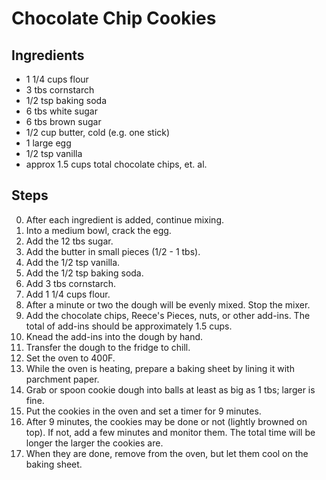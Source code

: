 # Chocolate Chip Cookies

## Ingredients

* 1 1/4 cups flour
* 3 tbs cornstarch
* 1/2 tsp baking soda
* 6 tbs white sugar
* 6 tbs brown sugar
* 1/2 cup butter, cold (e.g. one stick)
* 1 large egg
* 1/2 tsp vanilla
* approx 1.5 cups total chocolate chips, et. al.

## Steps

0. After each ingredient is added, continue mixing.
1. Into a medium bowl, crack the egg.
2. Add the 12 tbs sugar.
3. Add the butter in small pieces (1/2 - 1 tbs).
4. Add the 1/2 tsp vanilla.
5. Add the 1/2 tsp baking soda.
6. Add 3 tbs cornstarch.
7. Add 1 1/4 cups flour.
8. After a minute or two the dough will be evenly mixed. Stop the mixer.
9. Add the chocolate chips, Reece's Pieces, nuts, or other add-ins.  The total of add-ins should be approximately 1.5 cups.
10. Knead the add-ins into the dough by hand.
11. Transfer the dough to the fridge to chill.
12. Set the oven to 400F.
13. While the oven is heating, prepare a baking sheet by lining it with parchment paper.
14. Grab or spoon cookie dough into balls at least as big as 1 tbs; larger is fine.
15. Put the cookies in the oven and set a timer for 9 minutes.
16. After 9 minutes, the cookies may be done or not (lightly browned on top).  If not, add a few minutes and monitor them.  The total time will be longer the larger the cookies are.
17. When they are done, remove from the oven, but let them cool on the baking sheet.
